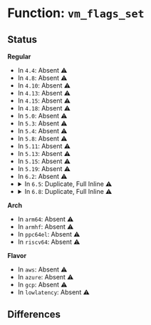 # Function: <code>vm_flags_set</code>

## Status
<b>Regular</b>
<ul>
<li>
In <code>4.4</code>: Absent ⚠️
</li>
<li>
In <code>4.8</code>: Absent ⚠️
</li>
<li>
In <code>4.10</code>: Absent ⚠️
</li>
<li>
In <code>4.13</code>: Absent ⚠️
</li>
<li>
In <code>4.15</code>: Absent ⚠️
</li>
<li>
In <code>4.18</code>: Absent ⚠️
</li>
<li>
In <code>5.0</code>: Absent ⚠️
</li>
<li>
In <code>5.3</code>: Absent ⚠️
</li>
<li>
In <code>5.4</code>: Absent ⚠️
</li>
<li>
In <code>5.8</code>: Absent ⚠️
</li>
<li>
In <code>5.11</code>: Absent ⚠️
</li>
<li>
In <code>5.13</code>: Absent ⚠️
</li>
<li>
In <code>5.15</code>: Absent ⚠️
</li>
<li>
In <code>5.19</code>: Absent ⚠️
</li>
<li>
In <code>6.2</code>: Absent ⚠️
</li>
<li>
<details>
<summary>In <code>6.5</code>: Duplicate, Full Inline ⚠️</summary>

**Collision:** Static Duplication

**Inline:** Full

**Transformation:** False

**Instances:**

```
In arch/x86/kernel/cpu/sgx/driver.c (ffffffff81091b66)
Location: include/linux/mm.h:797
Inline: True
Inline callers:
  - arch/x86/kernel/cpu/sgx/driver.c:sgx_mmap
```
```
In arch/x86/kernel/cpu/sgx/virt.c (ffffffff81097dac)
Location: include/linux/mm.h:797
Inline: True
Inline callers:
  - arch/x86/kernel/cpu/sgx/virt.c:sgx_vepc_mmap
```
```
In arch/x86/mm/pat/memtype.c (ffffffff810d2d96)
Location: include/linux/mm.h:797
Inline: True
Inline callers:
  - arch/x86/mm/pat/memtype.c:track_pfn_remap
```
```
In kernel/relay.c (ffffffff81262efb)
Location: include/linux/mm.h:797
Inline: True
Inline callers:
  - kernel/relay.c:relay_file_mmap
```
```
In kernel/events/core.c (ffffffff81374a61)
Location: include/linux/mm.h:797
Inline: True
Inline callers:
  - kernel/events/core.c:perf_mmap
```
```
In mm/shmem.c (ffffffff813bce5e)
Location: include/linux/mm.h:797
Inline: True
Inline callers:
  - mm/shmem.c:shmem_mmap
```
```
In mm/memory.c (ffffffff813f39a2)
Location: include/linux/mm.h:797
Inline: True
Inline callers:
  - mm/memory.c:remap_pfn_range_notrack
  - mm/memory.c:vm_insert_page
  - mm/memory.c:vm_insert_pages
```
```
In mm/mmap.c (ffffffff813fefe2)
Location: include/linux/mm.h:797
Inline: True
Inline callers:
  - mm/mmap.c:do_brk_flags
  - mm/mmap.c:do_brk_flags
  - mm/mmap.c:mmap_region
```
```
In mm/mremap.c (ffffffff81405fc9)
Location: include/linux/mm.h:797
Inline: True
Inline callers:
  - mm/mremap.c:move_vma
  - mm/mremap.c:move_vma
```
```
In mm/vmalloc.c (ffffffff814182de)
Location: include/linux/mm.h:797
Inline: True
Inline callers:
  - mm/vmalloc.c:remap_vmalloc_range_partial
```
```
In mm/ksm.c (ffffffff81452890)
Location: include/linux/mm.h:797
Inline: True
```
```
In mm/secretmem.c (ffffffff8149fca4)
Location: include/linux/mm.h:797
Inline: True
Inline callers:
  - mm/secretmem.c:secretmem_mmap
```
```
In fs/aio.c (ffffffff81527ac5)
Location: include/linux/mm.h:797
Inline: True
Inline callers:
  - fs/aio.c:aio_ring_mmap
```
```
In fs/ext4/file.c (ffffffff815a2716)
Location: include/linux/mm.h:797
Inline: True
Inline callers:
  - fs/ext4/file.c:ext4_file_mmap
```
```
In fs/hugetlbfs/inode.c (ffffffff8162e2d2)
Location: include/linux/mm.h:797
Inline: True
Inline callers:
  - fs/hugetlbfs/inode.c:hugetlbfs_file_mmap
```
```
In fs/fuse/dax.c (ffffffff8166b1a1)
Location: include/linux/mm.h:797
Inline: True
Inline callers:
  - fs/fuse/dax.c:fuse_dax_mmap
```
```
In security/selinux/selinuxfs.c (ffffffff816b5c09)
Location: include/linux/mm.h:797
Inline: True
Inline callers:
  - security/selinux/selinuxfs.c:sel_mmap_policy
```
```
In drivers/video/fbdev/core/fb_defio.c (ffffffff819823c2)
Location: include/linux/mm.h:797
Inline: True
Inline callers:
  - drivers/video/fbdev/core/fb_defio.c:fb_deferred_io_mmap
  - drivers/video/fbdev/core/fb_defio.c:fb_deferred_io_mmap
```
```
In drivers/scsi/sg.c (ffffffff81bf1773)
Location: include/linux/mm.h:797
Inline: True
Inline callers:
  - drivers/scsi/sg.c:sg_mmap
```
```
In drivers/usb/core/devio.c (ffffffff81c99430)
Location: include/linux/mm.h:797
Inline: True
Inline callers:
  - drivers/usb/core/devio.c:usbdev_mmap
```
```
In net/ipv4/tcp.c (ffffffff81f0a737)
Location: include/linux/mm.h:797
Inline: True
Inline callers:
  - net/ipv4/tcp.c:tcp_mmap
```
</details>
</li>
<li>
<details>
<summary>In <code>6.8</code>: Duplicate, Full Inline ⚠️</summary>

**Collision:** Static Duplication

**Inline:** Full

**Transformation:** False

**Instances:**

```
In arch/x86/kernel/cpu/sgx/driver.c (ffffffff81098f16)
Location: include/linux/mm.h:838
Inline: True
Inline callers:
  - arch/x86/kernel/cpu/sgx/driver.c:sgx_mmap
```
```
In arch/x86/kernel/cpu/sgx/virt.c (ffffffff8109f31c)
Location: include/linux/mm.h:838
Inline: True
Inline callers:
  - arch/x86/kernel/cpu/sgx/virt.c:sgx_vepc_mmap
```
```
In arch/x86/mm/pat/memtype.c (ffffffff810db526)
Location: include/linux/mm.h:838
Inline: True
Inline callers:
  - arch/x86/mm/pat/memtype.c:track_pfn_remap
```
```
In kernel/relay.c (ffffffff8127d11b)
Location: include/linux/mm.h:838
Inline: True
Inline callers:
  - kernel/relay.c:relay_file_mmap
```
```
In kernel/events/core.c (ffffffff8139dd91)
Location: include/linux/mm.h:838
Inline: True
Inline callers:
  - kernel/events/core.c:perf_mmap
```
```
In mm/shmem.c (ffffffff813e7cae)
Location: include/linux/mm.h:838
Inline: True
Inline callers:
  - mm/shmem.c:shmem_mmap
```
```
In mm/memory.c (ffffffff8141e294)
Location: include/linux/mm.h:838
Inline: True
Inline callers:
  - mm/memory.c:remap_pfn_range_notrack
  - mm/memory.c:vm_insert_page
  - mm/memory.c:vm_insert_pages
```
```
In mm/mmap.c (ffffffff8142b4f3)
Location: include/linux/mm.h:838
Inline: True
Inline callers:
  - mm/mmap.c:do_brk_flags
  - mm/mmap.c:do_brk_flags
  - mm/mmap.c:mmap_region
```
```
In mm/mremap.c (ffffffff81432602)
Location: include/linux/mm.h:838
Inline: True
Inline callers:
  - mm/mremap.c:move_vma
  - mm/mremap.c:move_vma
```
```
In mm/vmalloc.c (ffffffff81444e2e)
Location: include/linux/mm.h:838
Inline: True
Inline callers:
  - mm/vmalloc.c:remap_vmalloc_range_partial
```
```
In mm/ksm.c (ffffffff8148ce80)
Location: include/linux/mm.h:838
Inline: True
```
```
In mm/secretmem.c (ffffffff814cf3f4)
Location: include/linux/mm.h:838
Inline: True
Inline callers:
  - mm/secretmem.c:secretmem_mmap
```
```
In fs/aio.c (ffffffff8155c855)
Location: include/linux/mm.h:838
Inline: True
Inline callers:
  - fs/aio.c:aio_ring_mmap
```
```
In fs/ext4/file.c (ffffffff815db226)
Location: include/linux/mm.h:838
Inline: True
Inline callers:
  - fs/ext4/file.c:ext4_file_mmap
```
```
In fs/hugetlbfs/inode.c (ffffffff81667782)
Location: include/linux/mm.h:838
Inline: True
Inline callers:
  - fs/hugetlbfs/inode.c:hugetlbfs_file_mmap
```
```
In fs/fuse/dax.c (ffffffff816a54e1)
Location: include/linux/mm.h:838
Inline: True
Inline callers:
  - fs/fuse/dax.c:fuse_dax_mmap
```
```
In security/selinux/selinuxfs.c (ffffffff816f2799)
Location: include/linux/mm.h:838
Inline: True
Inline callers:
  - security/selinux/selinuxfs.c:sel_mmap_policy
```
```
In drivers/video/fbdev/core/fb_defio.c (ffffffff819c9b49)
Location: include/linux/mm.h:838
Inline: True
Inline callers:
  - drivers/video/fbdev/core/fb_defio.c:fb_deferred_io_mmap
  - drivers/video/fbdev/core/fb_defio.c:fb_deferred_io_mmap
```
```
In drivers/scsi/sg.c (ffffffff81c47033)
Location: include/linux/mm.h:838
Inline: True
Inline callers:
  - drivers/scsi/sg.c:sg_mmap
```
```
In drivers/gpu/drm/drm_gem.c (ffffffff81c9d094)
Location: include/linux/mm.h:838
Inline: True
Inline callers:
  - drivers/gpu/drm/drm_gem.c:drm_gem_mmap_obj
```
```
In drivers/gpu/drm/drm_gem_shmem_helper.c (ffffffff81cbe4b6)
Location: include/linux/mm.h:838
Inline: True
```
```
In drivers/usb/core/devio.c (ffffffff81d4e19f)
Location: include/linux/mm.h:838
Inline: True
Inline callers:
  - drivers/usb/core/devio.c:usbdev_mmap
```
```
In net/ipv4/tcp.c (ffffffff81fce7b7)
Location: include/linux/mm.h:838
Inline: True
Inline callers:
  - net/ipv4/tcp.c:tcp_mmap
```
</details>
</li>
</ul>
<b>Arch</b>
<ul>
<li>
In <code>arm64</code>: Absent ⚠️
</li>
<li>
In <code>armhf</code>: Absent ⚠️
</li>
<li>
In <code>ppc64el</code>: Absent ⚠️
</li>
<li>
In <code>riscv64</code>: Absent ⚠️
</li>
</ul>
<b>Flavor</b>
<ul>
<li>
In <code>aws</code>: Absent ⚠️
</li>
<li>
In <code>azure</code>: Absent ⚠️
</li>
<li>
In <code>gcp</code>: Absent ⚠️
</li>
<li>
In <code>lowlatency</code>: Absent ⚠️
</li>
</ul>

## Differences
